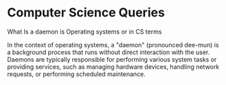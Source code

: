 # Computer Science Queries

What Is a daemon is Operating systems or in CS terms 

In the context of operating systems, a "daemon" (pronounced dee-mun) is a background process that runs without direct interaction with the user. Daemons are typically responsible for performing various system tasks or providing services, such as managing hardware devices, handling network requests, or performing scheduled maintenance.
